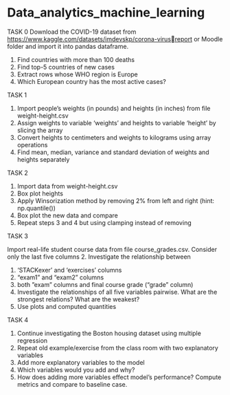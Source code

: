 # Data_analytics_machine_learning

TASK 0 
Download the COVID-19 dataset from 
https://www.kaggle.com/datasets/imdevskp/corona-virusreport
or Moodle folder and import it into pandas dataframe.
1. Find countries with more than 100 deaths
2. Find top-5 countries of new cases
3. Extract rows whose WHO region is Europe
4. Which European country has the most active cases?




TASK 1

1. Import people’s weights (in pounds) and heights (in 
inches) from file weight-height.csv
2. Assign weights to variable ‘weights’ and heights to 
variable ‘height’ by slicing the array
3. Convert heights to centimeters and weights to 
kilograms using array operations
4. Find mean, median, variance and standard deviation 
of weights and heights separately

TASK 2

1. Import data from weight-height.csv
2. Box plot heights
3. Apply Winsorization method by removing 2% 
from left and right (hint: np.quantile())
4. Box plot the new data and compare
5. Repeat steps 3 and 4 but using clamping 
instead of removing

TASK 3 

Import real-life student course data from file 
course_grades.csv. Consider only the last five columns
2. Investigate the relationship between
1. ‘STACKexer’ and ‘exercises’ columns
2. “exam1” and “exam2” columns
3. both ”exam” columns and final course grade 
(“grade” column)
3. Investigate the relationships of all five variables 
pairwise. What are the strongest relations? What are 
the weakest?
4. Use plots and computed quantities



TASK 4

1. Continue investigating the Boston housing 
dataset using multiple regression
2. Repeat old example/exercise from the class
room with two explanatory variables
3. Add more explanatory variables to the model
4. Which variables would you add and why?
5. How does adding more variables effect 
model’s performance? Compute metrics and 
compare to baseline case.
